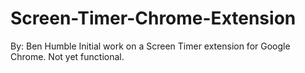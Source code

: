 # Screen-Timer-Chrome-Extension
By: Ben Humble
Initial work on a Screen Timer extension for Google Chrome. Not yet functional.
